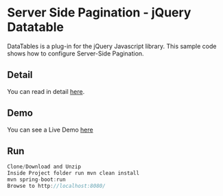 # Server Side Pagination - jQuery Datatable

DataTables is a plug-in for the jQuery Javascript library.
This sample code shows how to configure Server-Side Pagination.

## Detail

You can read in detail [here](https://ashishontech.xyz/server-side-pagination-jquery-datatable/).

## Demo
You can see a Live Demo [here](https://profile.ashishontech.xyz/datatable)

## Run

```java
Clone/Download and Unzip
Inside Project folder run mvn clean install
mvn spring-boot:run
Browse to http://localhost:8080/

```
